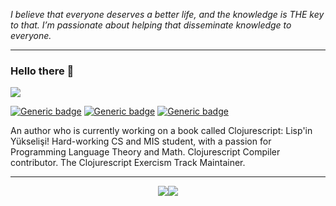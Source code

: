*I believe that everyone deserves a better life, and the knowledge is THE key to that. I’m passionate about helping that disseminate knowledge to everyone.*

---


### Hello there 👋

![](https://komarev.com/ghpvc/?username=LeaveNhA)

[![Generic badge](https://img.shields.io/badge/Twitter-Active-blue.svg)](https://twitter.com/LeaveNhA)
[![Generic badge](https://img.shields.io/badge/LinkedIn-Active-blue.svg)](https://www.linkedin.com/in/seçkin-kükrer-493a91169/)
[![Generic badge](https://img.shields.io/badge/Exercism-Active-blue.svg)](https://exercism.io/profiles/LeaveNhA)

An author who is currently working on a book called Clojurescript: Lisp'in Yükselişi! Hard-working CS and MIS student, with a passion for Programming Language Theory and Math. Clojurescript Compiler contributor. The Clojurescript Exercism Track Maintainer.


---

<div style="text-align:center"><img src="https://github-readme-stats.vercel.app/api/top-langs/?username=leavenha&langs_count=5&card_width=1400"><img src="https://github-readme-stats.vercel.app/api?username=leavenha&show_icons=true&count_private=true&custom_title=LeaveNhA&card_width=3000"></div>

<!--
**LeaveNhA/LeaveNhA** is a ✨ _special_ ✨ repository because its `README.md` (this file) appears on your GitHub profile.

Here are some ideas to get you started:

- 🔭 I’m currently working on ...
- 🌱 I’m currently learning ...
- 👯 I’m looking to collaborate on ...
- 🤔 I’m looking for help with ...
- 💬 Ask me about ...
- 📫 How to reach me: ...
- 😄 Pronouns: ...
- ⚡ Fun fact: ...
-->
